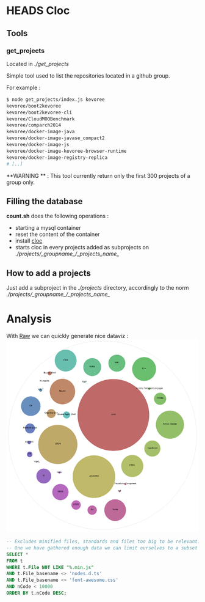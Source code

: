 # HEADS Cloc
## Tools
### get_projects
Located in *./get_projects*

Simple tool used to list the repositories located in a github group.

For example :
```bash
$ node get_projects/index.js kevoree
kevoree/boot2kevoree
kevoree/boot2kevoree-cli
kevoree/CloudMOOBenchmark
kevoree/comparch2014
kevoree/docker-image-java
kevoree/docker-image-javase_compact2
kevoree/docker-image-js
kevoree/docker-image-kevoree-browser-runtime
kevoree/docker-image-registry-replica
# [..]
```

**WARNING ** : This tool currently return only the first 300 projects of a group only.

## Filling the database
**count.sh** does the following operations :
 * starting a mysql container
 * reset the content of the container
 * install [cloc](http://cloc.sourceforge.net/)
 * starts cloc in every projects added as subprojects on *./projects/\_groupname\_/\_projects\_name_*

## How to add a projects
Just add a subproject in the *./projects* directory, accordingly to the norm *./projects/\_groupname\_/\_projects\_name_*

# Analysis
With [Raw](http://raw.densitydesign.org/) we can quickly generate nice dataviz :
![Languages distribution](example.png)

```sql
-- Excludes minified files, standards and files too big to be relevant.
-- One we have gathered enough data we can limit ourselves to a subset of languages.
SELECT *
FROM t
WHERE t.File NOT LIKE "%.min.js"
AND t.File_basename <> 'nodes.d.ts'
AND t.File_basename <> 'font-awesome.css'
AND nCode < 10000
ORDER BY t.nCode DESC;
```
